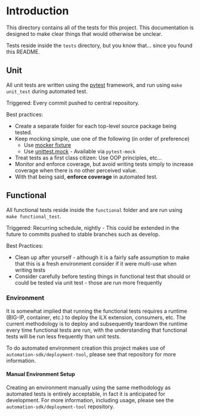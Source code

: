 # Introduction

This directory contains all of the tests for this project.  This documentation is designed to make clear things that would otherwise be unclear.

Tests reside inside the `tests` directory, but you know that... since you found this README.

## Unit

All unit tests are written using the [pytest](https://docs.pytest.org/en/latest/) framework, and run using `make unit_test` during automated test.

Triggered: Every commit pushed to central repository.

Best practices:

- Create a separate folder for each top-level source package being tested.
- Keep mocking simple, use one of the following (in order of preference)
    - Use [mocker fixture](https://github.com/pytest-dev/pytest-mock)
    - Use [unittest.mock](https://docs.python.org/3/library/unittest.mock.html) - Available via `pytest-mock`
- Treat tests as a first class citizen: Use OOP principles, etc...
- Monitor and enforce coverage, but avoid writing tests simply to increase coverage when there is no other perceived value.
- With that being said, **enforce coverage** in automated test.


## Functional

All functional tests reside inside the `functional` folder and are run using `make functional_test`.

Triggered: Recurring schedule, nightly - This could be extended in the future to commits pushed to stable branches such as develop.

Best Practices:

- Clean up after yourself - although it is a fairly safe assumption to make that this is a fresh environment consider if it were multi-use when writing tests
- Consider carefully before testing things in functional test that should or could be tested via unit test - those are run more frequently

### Environment

It is somewhat implied that running the functional tests requires a runtime (BIG-IP, container, etc.) to deploy the iLX extension, consumers, etc.  The current methodology is to deploy and subsequently teardown the runtime every time functional tests are run, with the understanding that functional tests will be run less frequently than unit tests.

To do automated environment creation this project makes use of `automation-sdk/deployment-tool`, please see that repository for more information.

#### Manual Environment Setup

Creating an environment manually using the same methodology as automated tests is entirely acceptable, in fact it is anticipated for development.  For more information, including usage, please see the `automation-sdk/deployment-tool` repository.
